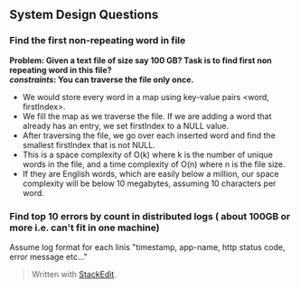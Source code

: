## System Design Questions

### Find the first non-repeating word in file

**Problem:  Given a text file of size say 100 GB? Task is to find first non repeating word in this file?  
*constraints*: You can traverse the file only once.**


 - We would store every word in a map using key-value pairs <word, firstIndex>. 
 - We fill the map as we traverse the file. If we are adding a word that already has an entry, we set firstIndex to a NULL value. 
 - After traversing the file, we go over each inserted word and find the smallest firstIndex that is not NULL. 
 - This is a space complexity of O(k) where k is the number of unique words in the file, and a time complexity of O(n) where n is the file size.  
 - If they are English words, which are easily below a million, our space complexity will be below 10 megabytes, assuming 10 characters per word.

### Find top 10 errors by count in distributed logs ( about 100GB or more i.e. can't fit in one machine)
Assume log format for each linis
"timestamp, app-name, http status code, error message etc..."
> Written with [StackEdit](https://stackedit.io/).
<!--stackedit_data:
eyJoaXN0b3J5IjpbLTMwMDUyMDc4LC01NjY1OTEwMjVdfQ==
-->